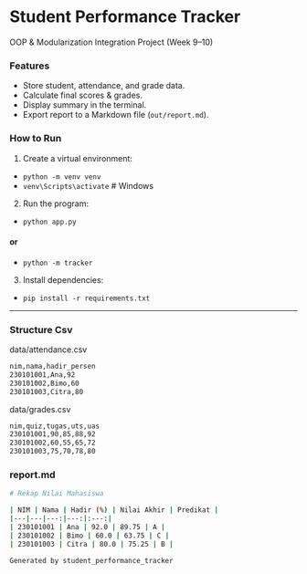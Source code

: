 # Student Performance Tracker

OOP & Modularization Integration Project (Week 9–10)

### Features

* Store student, attendance, and grade data.
* Calculate final scores & grades.
* Display summary in the terminal.
* Export report to a Markdown file (`out/report.md`).

### How to Run

1. Create a virtual environment: 

* `python -m venv venv`
* `venv\Scripts\activate`  # Windows

2. Run the program:

* `python app.py`

#### or

* `python -m tracker`

3. Install dependencies:

* `pip install -r requirements.txt`

---

### Structure Csv

data/attendance.csv

```bash
nim,nama,hadir_persen
230101001,Ana,92
230101002,Bimo,60
230101003,Citra,80
```

data/grades.csv

```bash
nim,quiz,tugas,uts,uas
230101001,90,85,88,92
230101002,60,55,65,72
230101003,75,70,78,80
```

### report.md

```bash
# Rekap Nilai Mahasiswa

| NIM | Nama | Hadir (%) | Nilai Akhir | Predikat |
|---|---|---:|---:|:---:|
| 230101001 | Ana | 92.0 | 89.75 | A |
| 230101002 | Bimo | 60.0 | 63.75 | C |
| 230101003 | Citra | 80.0 | 75.25 | B |

Generated by student_performance_tracker
```